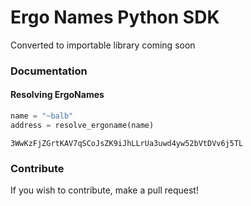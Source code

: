 # Ergo Names Python SDK

Converted to importable library coming soon

### Documentation

#### Resolving ErgoNames

```python
name = "~balb"
address = resolve_ergoname(name)
```

```
3WwKzFjZGrtKAV7qSCoJsZK9iJhLLrUa3uwd4yw52bVtDVv6j5TL
```

### Contribute

If you wish to contribute, make a pull request!